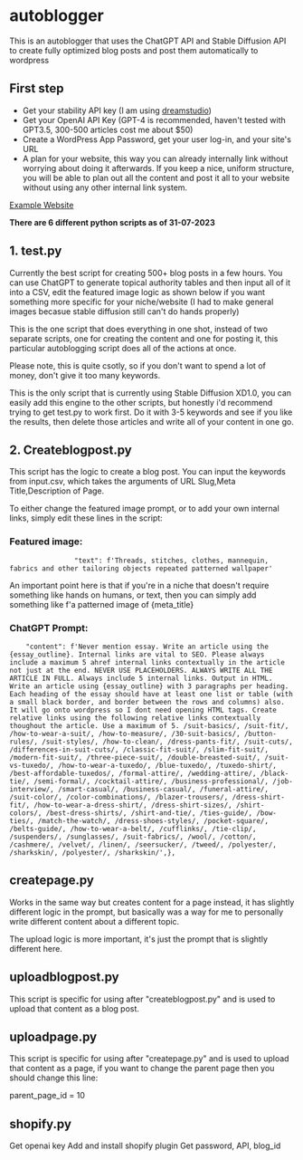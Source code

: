 # autoblogger
This is an autoblogger that uses the ChatGPT API and Stable Diffusion API to create fully optimized blog posts and post them automatically to wordpress

## First step

- Get your stability API key (I am using [dreamstudio]([url](https://dreamstudio.com/api/)))
- Get your OpenAI API Key (GPT-4 is recommended, haven't tested with GPT3.5, 300-500 articles cost me about $50)
- Create a WordPress App Password, get your user log-in, and your site's URL
- A plan for your website, this way you can already internally link without worrying about doing it afterwards. If you keep a nice, uniform structure, you will be able to plan out all the content and post it all to your website without using any other internal link system.

[Example Website](https://giucas.com)

**There are 6 different python scripts as of 31-07-2023**

## 1. test.py

Currently the best script for creating 500+ blog posts in a few hours. You can use ChatGPT to generate topical authority tables and then input all of it into a CSV, edit the featured image logic as shown below if you want something more specific for your niche/website (I had to make general images becasue stable diffusion still can't do hands properly)

This is the one script that does everything in one shot, instead of two separate scripts, one for creating the content and one for posting it, this particular autoblogging script does all of the actions at once.

Please note, this is quite csotly, so if you don't want to spend a lot of money, don't give it too many keywords.

This is the only script that is currently using Stable Diffusion XD1.0, you can easily add this engine to the other scripts, but honestly i'd recommend trying to get test.py to work first. Do it with 3-5 keywords and see if you like the results, then delete those articles and write all of your content in one go.

## 2. Createblogpost.py

This script has the logic to create a blog post. You can input the keywords from input.csv, which takes the arguments of URL Slug,Meta Title,Description of Page.

To either change the featured image prompt, or to add your own internal links, simply edit these lines in the script:

### Featured image:

                    "text": f'Threads, stitches, clothes, mannequin, fabrics and other tailoring objects repeated patterned wallpaper'
                    
An important point here is that if you're in a niche that doesn't require something like hands on humans, or text, then you can simply add something like f'a patterned image of {meta_title}

### ChatGPT Prompt:

        "content": f'Never mention essay. Write an article using the {essay_outline}. Internal links are vital to SEO. Please always include a maximum 5 ahref internal links contextually in the article not just at the end. NEVER USE PLACEHOLDERS. ALWAYS WRITE ALL THE ARTICLE IN FULL. Always include 5 internal links. Output in HTML. Write an article using {essay_outline} with 3 paragraphs per heading. Each heading of the essay should have at least one list or table (with a small black border, and border between the rows and columns) also. It will go onto wordpress so I dont need opening HTML tags. Create relative links using the following relative links contextually thoughout the article. Use a maximum of 5. /suit-basics/, /suit-fit/, /how-to-wear-a-suit/, /how-to-measure/, /30-suit-basics/, /button-rules/, /suit-styles/, /how-to-clean/, /dress-pants-fit/, /suit-cuts/, /differences-in-suit-cuts/, /classic-fit-suit/, /slim-fit-suit/, /modern-fit-suit/, /three-piece-suit/, /double-breasted-suit/, /suit-vs-tuxedo/, /how-to-wear-a-tuxedo/, /blue-tuxedo/, /tuxedo-shirt/, /best-affordable-tuxedos/, /formal-attire/, /wedding-attire/, /black-tie/, /semi-formal/, /cocktail-attire/, /business-professional/, /job-interview/, /smart-casual/, /business-casual/, /funeral-attire/, /suit-color/, /color-combinations/, /blazer-trousers/, /dress-shirt-fit/, /how-to-wear-a-dress-shirt/, /dress-shirt-sizes/, /shirt-colors/, /best-dress-shirts/, /shirt-and-tie/, /ties-guide/, /bow-ties/, /match-the-watch/, /dress-shoes-styles/, /pocket-square/, /belts-guide/, /how-to-wear-a-belt/, /cufflinks/, /tie-clip/, /suspenders/, /sunglasses/, /suit-fabrics/, /wool/, /cotton/, /cashmere/, /velvet/, /linen/, /seersucker/, /tweed/, /polyester/, /sharkskin/, /polyester/, /sharkskin/',},

## createpage.py

Works in the same way but creates content for a page instead, it has slightly different logic in the prompt, but basically was a way for me to personally write different content about a different topic. 

The upload logic is more important, it's just the prompt that is slightly different here. 

## uploadblogpost.py

This script is specific for using after "createblogpost.py" and is used to upload that content as a blog post.

## uploadpage.py 

This script is specific for using after "createpage.py" and is used to upload that content as a page, if you want to change the parent page then you should change this line:

parent_page_id = 10

## shopify.py

Get openai key
Add and install shopify plugin
Get password, API, blog_id









